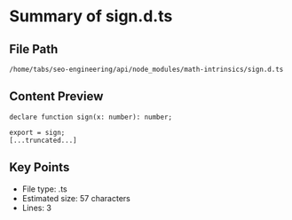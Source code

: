 # Summary of sign.d.ts
  
## File Path
`/home/tabs/seo-engineering/api/node_modules/math-intrinsics/sign.d.ts`

## Content Preview
```
declare function sign(x: number): number;

export = sign;
[...truncated...]
```

## Key Points
- File type: .ts
- Estimated size: 57 characters
- Lines: 3
